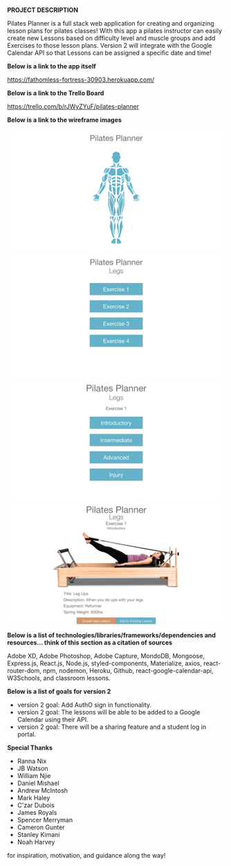 **PROJECT DESCRIPTION**

Pilates Planner is a full stack web application for creating and organizing lesson plans for pilates classes! With this app a pilates instructor can easily create new Lessons based on difficulty level and muscle groups and add Exercises to those lesson plans. Version 2 will integrate with the Google Calendar API so that Lessons can be assigned a specific date and time!

**Below is a link to the app itself**

https://fathomless-fortress-30903.herokuapp.com/

**Below is a link to the Trello Board**

https://trello.com/b/rJWyZYuF/pilates-planner

**Below is a link to the wireframe images**

![wire frame 1](pilatesPlannerAssets/wireframes/wireframe1.png)
![wire frame 2](pilatesPlannerAssets/wireframes/wireframe2.png)
![wire frame 3](pilatesPlannerAssets/wireframes/wireframe3.png)
![wire frame 4](pilatesPlannerAssets/wireframes/wireframe4.png)

**Below is a list of technologies/libraries/frameworks/dependencies and resources... think of this section as a citation of sources**

Adobe XD, Adobe Photoshop, Adobe Capture, MondoDB, Mongoose, Express.js, React.js, Node.js, styled-components, Materialize, axios, react-router-dom, npm, nodemon, Heroku, Github, react-google-calendar-api, W3Schools, and classroom lessons.

**Below is a list of goals for version 2**

- version 2 goal: Add AuthO sign in functionality.
- version 2 goal: The lessons will be able to be added to a Google Calendar using their API.
- version 2 goal: There will be a sharing feature and a student log in portal.

**Special Thanks**

- Ranna Nix
- JB Watson
- William Njie
- Daniel Mishael
- Andrew McIntosh
- Mark Haley
- C'zar Dubois
- James Royals
- Spencer Merryman
- Cameron Gunter
- Stanley Kimani
- Noah Harvey

for inspiration, motivation, and guidance along the way!
